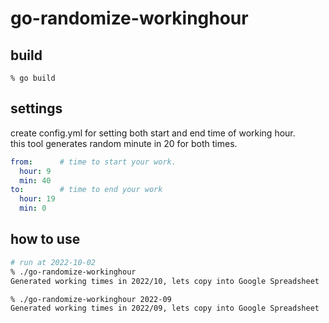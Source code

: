 # go-randomize-workinghour

## build

```
% go build
```

## settings

create config.yml for setting both start and end time of working hour.  
this tool generates random minute in 20 for both times.

```yaml
from:      # time to start your work.
  hour: 9
  min: 40
to:        # time to end your work
  hour: 19
  min: 0
```

## how to use

```bash
# run at 2022-10-02
% ./go-randomize-workinghour
Generated working times in 2022/10, lets copy into Google Spreadsheet

% ./go-randomize-workinghour 2022-09
Generated working times in 2022/09, lets copy into Google Spreadsheet
```